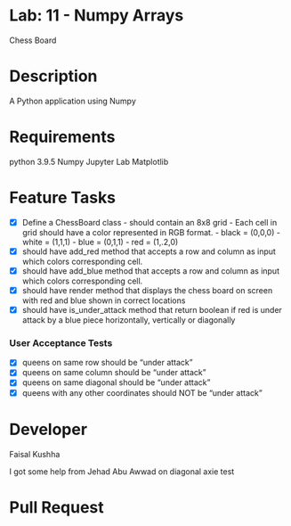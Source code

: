 # Lab: 11 - Numpy Arrays

Chess Board

# Description

A Python application using Numpy

# Requirements

python 3.9.5
Numpy
Jupyter Lab
Matplotlib

# Feature Tasks

- [x] Define a ChessBoard class - should contain an 8x8 grid - Each cell in grid should have a color represented in RGB format. - black = (0,0,0) - white = (1,1,1) - blue = (0,1,1) - red = (1,.2,0)
- [x] should have add_red method that accepts a row and column as input which colors corresponding cell.
- [x] should have add_blue method that accepts a row and column as input which colors corresponding cell.
- [x] should have render method that displays the chess board on screen with red and blue shown in correct locations
- [x] should have is_under_attack method that return boolean if red is under attack by a blue piece horizontally, vertically or diagonally

### User Acceptance Tests

- [x] queens on same row should be “under attack”
- [x] queens on same column should be “under attack”
- [x] queens on same diagonal should be “under attack”
- [x] queens with any other coordinates should NOT be “under attack”

# Developer

Faisal Kushha

I got some help from Jehad Abu Awwad on diagonal axie test

# Pull Request
